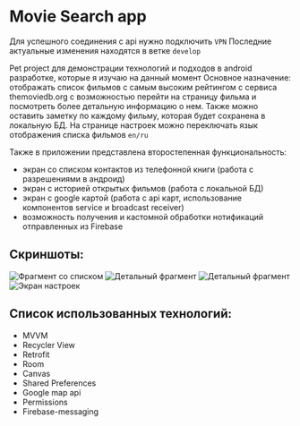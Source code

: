 Movie Search app
=================

Для успешного соединения с api нужно подключить `VPN` 
Последние актуальные изменения находятся в ветке `develop`

Pet project для демонстрации технологий и подходов в android разработке, которые я изучаю на данный момент
Основное назначение: отображать список фильмов с самым высоким рейтингом с сервиса themoviedb.org с возможностью перейти на страницу фильма и посмотреть более детальную информацию о нем. Также можно оставить заметку по каждому фильму, которая будет сохранена в локальную БД.
На странице настроек можно переключать язык отображения списка фильмов `en/ru` 

Также в приложении представлена второстепенная функциональность: 
- экран со списком контактов из телефонной книги (работа с разрешениями в андроид)
- экран с историей открытых фильмов (работа с локальной БД)
- экран с google картой (работа с api карт, использование компонентов service и broadcast receiver)
- возможность получения и кастомной обработки нотификаций отправленных из Firebase

Скриншоты:
----------

![Фрагмент со списком](screenshots/list_fragment.png "Фрагмент со списком")
![Детальный фрагмент](screenshots/detail_fragment1.png "Детальный фрагмент, начальное положение")
![Детальный фрагмент](screenshots/detail_fragment2.png "Детальный фрагмент, при скролле")
![Экран настроек](screenshots/settings.png "Экран настроек")

Список использованных технологий:
--------------------------------

- MVVM
- Recycler View
- Retrofit
- Room
- Canvas
- Shared Preferences
- Google map api
- Permissions
- Firebase-messaging
